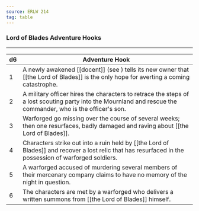 ```yaml
---
source: ERLW 214
tag: table
---
```


### Lord of Blades Adventure Hooks
---
|d6|Adventure Hook|
|----|------------|
|1|A newly awakened [[docent]] (see ) tells its new owner that [[the Lord of Blades]] is the only hope for averting a coming catastrophe.|
|2|A military officer hires the characters to retrace the steps of a lost scouting party into the Mournland and rescue the commander, who is the officer's son.|
|3|Warforged go missing over the course of several weeks; then one resurfaces, badly damaged and raving about [[the Lord of Blades]].|
|4|Characters strike out into a ruin held by [[the Lord of Blades]] and recover a lost relic that has resurfaced in the possession of warforged soldiers.|
|5|A warforged accused of murdering several members of their mercenary company claims to have no memory of the night in question.|
|6|The characters are met by a warforged who delivers a written summons from [[the Lord of Blades]] himself.|
